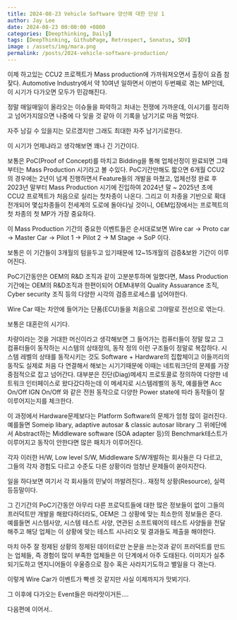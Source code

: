 ```yaml
---
title: 2024-08-23 Vehicle Software 양산에 대한 단상 1
author: Jay Lee
date: 2024-08-23 00:00:00 +0800
categories: [Deepthinking, Daily]
tags: [DeepThinking, GithubPage, Retrospect, Sonatus, SDV]
image : /assets/img/mara.png
permalink: /posts/2024-vehicle-software-production/
---
```


이제 하고있는 CCU2 프로젝트가 Mass production에 가까워져오면서 출장이 요즘 참 잦다.
Automotive Industry에서 약 10여년 일하면서 이번이 두번째로 겪는 MP인데, 이 시기가 다가오면 모두가 민감해진다.

정말 매일매일이 올라오는 이슈들을 파악하고 처내는 전쟁에 가까운데, 이시기를 정리하고 넘어가지않으면 나중에 다 잊을 것 같아 이 기록을 남기기로 마음 먹었다.

자주 남길 수 있을지는 모르겠지만 그래도 최대한 자주 남기기로한다.

이 시기가 언제냐라고 생각해보면 꽤나 긴 기간이다.

보통은 PoC(Proof of Concept)를 마치고 Bidding을 통해 업체선정이 완료되면 그때부터는 Mass Production 시기라고 볼 수있다.
PoC기간만해도 짧으면 6개월 CCU2의 경우에는 2년이 넘게 진행하면서 Feature들의 개발을 마쳤고, 업체선정 완료 후 2023년 말부터 Mass Production 시기에 진입하여 2024년 말 ~ 2025년 초에 CCU2 프로젝트가 처음으로 실리는 첫차종이 나온다.
그리고 이 차종을 기반으로 확대전개되어 몇십차종들이 전세계의 도로에 돌아다닐 것이니, OEM입장에서는 프로젝트의 첫 차종의 첫 MP가 가장 중요하다.

이 Mass Production 기간의 중요한 이벤트들은 순서대로보면 Wire car -> Proto car -> Master Car -> Pilot 1 -> Pilot 2 -> M Stage -> SoP 이다.

보통은 이 기간들이 3개월의 텀을두고 있기때문에 12~15개월의 검증&보완 기간이 이루어진다.

PoC기간동안은 OEM의 R&D 조직과 같이 고분분투하며 일했다면, Mass Production기간에는 OEM의 R&D조직과 한편이되어 OEM내부의 Quality Assuarance 조직, Cyber security 조직 등의 다양한 시각의 검증프로세스를 넘어야한다.

Wire Car 때는 차안에 들어가는 단품(ECU)들을 처음으로 그야말로 전선으로 엮는다.

보통은 대혼란의 시기다.

차량이라는 것을 거대한 머신이라고 생각해보면 그 들어가는 컴퓨터들이 정말 많고 그 컴퓨터들이 동작하는 시스템의 상태정의, 동작 정의 이런 구조들이 정말로 복잡하다.
시스템 레벨의 상태를 동작시키는 것도 Software + Hardware의 집합체이고 이들끼리의 동작도 실제로 처음 다 연결해서 해보는 시기기때문에 이때는 네트워크단의 문제를 가장 중점적으로 잡고 넘어간다. 대부분은 진단(Diag)메세지 프로토콜로 정의하여 다양한 네트워크 인터페이스로 왔다갔다하는데 이 메세지로 시스템레벨의 동작, 예를들면  Acc On/Off IGN On/Off 와 같은 전원 동작으로 다양한 Power state에 따라 동작들이 잘 이루어지는지를 체크한다.

이 과정에서 Hardware문제보다는 Platform Software의 문제가 엄청 많이 걸러진다. 예를들면 Someip libary, adaptive autosar & classic autosar library 그 위에단에서 Abstract하는 Middleware software (SOA adapter 등)의 Benchmark테스트가 이루어지고 동작이 안한다면 많은 패치가 이루어진다.

각자 이러한 H/W, Low level S/W, Middleware S/W개발하는 회사들은 다 다르고, 그들의 각자 경험도 다르고 수준도 다른 상황이라 엄청난 문제들이 쏟아지잔다.

일을 하다보면 여기서 각 회사들의 민낯이 까발려진다.. 재정적 상황(Resource), 실력 등등말이다.

그 긴기간의 PoC기간동안 아무리 다른 프로덕트들에 대한 많은 정보들이 없이 그들의 프러덕트만 개발을 해왔다하더라도, OEM은 그 상황에 맞는 최소한의 정보들은 준다. 예를들면 시스템사양, 시스템 테스트 사양, 연관된 소프트웨어의 테스트 사양들을 전달해주고 해당 업체는 이 상황에 맞는 테스트 시나리오 및 결과들도 제출을 해야한다.

마치 아주 잘 정제된 상황의 정제된 데이터로만 논문을 쓰는것과 같이 프러덕트를 만드는 업체들, 즉 경험이 많이 부족한 업체들은 이 단계에서 아주 도태된다. 이미지가 실추되기도하고 엔지니어들이 우울증으로 잠수 혹은 사라지기도하고 별일을 다 겪는다.

이렇게 Wire Car가 이벤트가 빡센 것 같지만 사실 이제까지가 맛뵈기다.

그 이후에 다가오는 Event들은 마라맛이거든....

다음편에 이어서..


